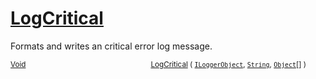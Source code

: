 # [LogCritical](./ILoggerObjectExtensions-100663353.md)

Formats and writes an critical error log message.

<sub>[Void](https://docs.microsoft.com/en-us/dotnet/api/System.Void)</sub><img width=200/><sub>[LogCritical](./ILoggerObjectExtensions-100663353.md) ( [`ILoggerObject`](./../ILoggerObject.md), [`String`](https://docs.microsoft.com/en-us/dotnet/api/System.String), [`Object`](https://docs.microsoft.com/en-us/dotnet/api/System.Object)[] )</sub><br>


